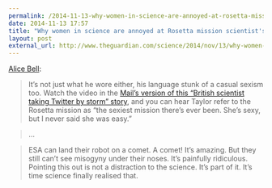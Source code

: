 ```yaml
---
permalink: /2014-11-13-why-women-in-science-are-annoyed-at-rosetta-mission-scientists-clothing
date: 2014-11-13 17:57
title: "Why women in science are annoyed at Rosetta mission scientist's clothing"
layout: post
external_url: http://www.theguardian.com/science/2014/nov/13/why-women-in-science-are-annoyed-at-rosetta-mission-scientists-clothing
---
```

[Alice Bell](http://www.theguardian.com/science/2014/nov/13/why-women-in-science-are-annoyed-at-rosetta-mission-scientists-clothing):

>It’s not just what he wore either, his language stunk of a casual sexism too. Watch the video in the [Mail’s version of this “British scientist taking Twitter by storm” story](http://www.dailymail.co.uk/sciencetech/article-2831371/Meet-Dr-Matt-Taylor-British-scientist-taking-Twitter-storm-confident-Rosetta-success-s-landing-TATTOOED-leg.html), and you can hear Taylor refer to the Rosetta mission as “the sexiest mission there’s ever been. She’s sexy, but I never said she was easy.”

>…

>ESA can land their robot on a comet. A comet! It’s amazing. But they still can’t see misogyny under their noses. It’s painfully ridiculous. Pointing this out is not a distraction to the science. It’s part of it. It’s time science finally realised that.